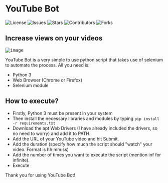 # YouTube Bot

![License](https://img.shields.io/badge/LICENSE-MIT-brightgreen)
![Issues](https://img.shields.io/github/issues/CYBERDEVILZ/YoutubeBot)
![Stars](https://img.shields.io/github/stars/CYBERDEVILZ/YoutubeBot)
![Contributors](https://img.shields.io/github/contributors/CYBERDEVILZ/YoutubeBot)
![Forks](https://img.shields.io/github/forks/CYBERDEVILZ/YoutubeBot)

## Increase views on your videos

<kbd>![image](https://user-images.githubusercontent.com/55954313/135300836-7b827ab9-7c99-4f17-9191-60deed6c5c74.png)</kbd>

YouTube Bot is a very simple to use python script that takes use of selenium to automate the process. All you need is:

- Python 3
- Web Browser (Chrome or Firefox)
- Selenium module

## How to execute?

- Firstly, Python 3 must be present in your system
- Then install the necessary libraries and modules by typing `pip install -r requirements.txt`
- Download the apt Web Drivers (I have already included the drivers, so no need to worry) and add it to PATH.
- Add the URL of your YouTube video and hit Submit.
- Add the duration (specify how much the script should "watch" your video. Format is hh:mm:ss)
- Add the number of times you want to execute the script (mention inf for infinite).
- Execute

Thank you for using YouTube Bot!
